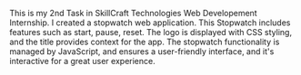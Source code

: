 This is my 2nd Task in SkillCraft Technologies Web Developement Internship.
I created a stopwatch web application.
This Stopwatch includes features such as start, pause, reset.
The logo is displayed with CSS styling, and the title provides context for the app.
The stopwatch functionality is managed by JavaScript, and ensures a user-friendly interface, and it's interactive for a great user experience.

